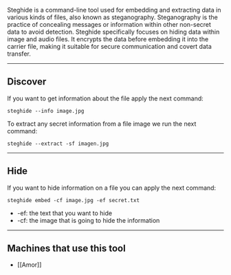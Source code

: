 Steghide is a command-line tool used for embedding and extracting data in various kinds of files, also known as steganography. Steganography is the practice of concealing messages or information within other non-secret data to avoid detection. Steghide specifically focuses on hiding data within image and audio files. It encrypts the data before embedding it into the carrier file, making it suitable for secure communication and covert data transfer.

---
## Discover

If you want to get information about the file apply the next command:

`steghide --info image.jpg`


To extract any secret information from a file image we run the next command:

`steghide --extract -sf imagen.jpg`

---
## Hide

If you want to hide information on a file you can apply the next command:

`steghide embed -cf image.jpg -ef secret.txt`

- -ef: the text that you want to hide
- -cf: the image that is going to hide the information

---

## Machines that use this tool

- [[Amor]]